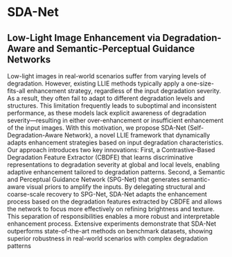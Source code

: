 # SDA-Net

## Low-Light Image Enhancement via Degradation-Aware and Semantic-Perceptual Guidance Networks

Low-light images in real-world scenarios suffer from varying levels of degradation. However, existing LLIE methods typically apply a one-size-fits-all enhancement strategy, regardless of the input degradation severity. As a result, they often fail to adapt to different degradation levels and structures. This limitation frequently leads to suboptimal and inconsistent performance, as these models lack explicit awareness of degradation severity—resulting in either over-enhancement or insufficient enhancement of the input images. With this motivation, we propose SDA-Net (Self-Degradation-Aware Network), a novel LLIE framework that dynamically adapts enhancement strategies based on input degradation characteristics. Our approach introduces two key innovations: First, a Contrastive-Based Degradation Feature Extractor (CBDFE) that learns discriminative representations to degradation severity at global and local levels, enabling adaptive enhancement tailored to degradation patterns. Second, a Semantic and Perceptual Guidance Network (SPG-Net) that generates semantic-aware visual priors to amplify the inputs. By delegating structural and coarse-scale recovery to SPG-Net, SDA-Net adapts the enhancement process based on the degradation features extracted by CBDFE and allows the network to focus more effectively on refining brightness and texture. This separation of responsibilities enables a more robust and interpretable enhancement process. Extensive experiments demonstrate that SDA-Net outperforms state-of-the-art methods on benchmark datasets, showing superior robustness in real-world scenarios with complex degradation patterns
